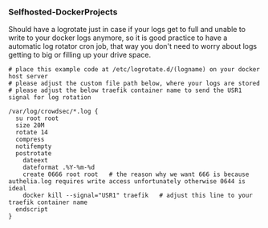 ### Selfhosted-DockerProjects


Should have a logrotate just in case if your logs get to full and unable to write to your docker logs anymore, so it is good practice to have a automatic log rotator cron job, that way you don't need to worry about logs getting to big or filling up your drive space.
```
# place this example code at /etc/logrotate.d/(logname) on your docker host server
# please adjust the custom file path below, where your logs are stored
# please adjust the below traefik container name to send the USR1 signal for log rotation

/var/log/crowdsec/*.log {
  su root root
  size 20M
  rotate 14
  compress
  notifempty
  postrotate
    dateext
    dateformat .%Y-%m-%d
    create 0666 root root   # the reason why we want 666 is because authelia.log requires write access unfortunately otherwise 0644 is ideal
    docker kill --signal="USR1" traefik   # adjust this line to your traefik container name
  endscript
}
